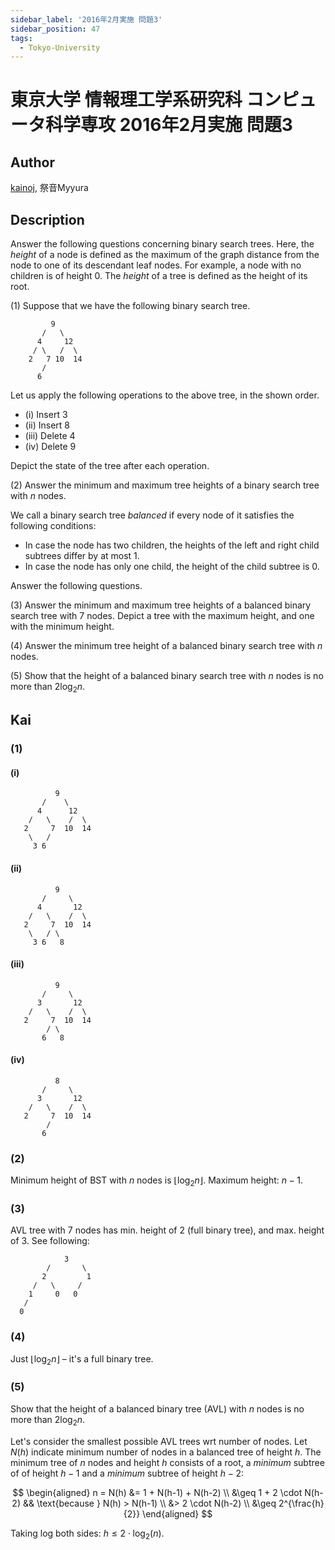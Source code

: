 ```yaml
---
sidebar_label: '2016年2月実施 問題3'
sidebar_position: 47
tags:
  - Tokyo-University
---
```

# 東京大学 情報理工学系研究科 コンピュータ科学専攻 2016年2月実施 問題3

## **Author**
[kainoj](https://github.com/kainoj/utokyo-cs), 祭音Myyura

## **Description**
Answer the following questions concerning binary search trees. Here, the *height* of a node is defined as the maximum of the graph distance from the node to one of its descendant leaf nodes. For example, a node with no children is of height 0. The *height* of a tree is defined as the height of its root.

(1) Suppose that we have the following binary search tree.

```text
         9
       /   \
      4     12
     / \   /  \
    2   7 10  14
       /
      6
```

Let us apply the following operations to the above tree, in the shown order.

- (i) Insert 3
- (ii) Insert 8
- (iii) Delete 4
- (iv) Delete 9

Depict the state of the tree after each operation.

(2) Answer the minimum and maximum tree heights of a binary search tree with $n$ nodes.

We call a binary search tree *balanced* if every node of it satisfies the following conditions:

- In case the node has two children, the heights of the left and right child subtrees differ by at most $1$.
- In case the node has only one child, the height of the child subtree is $0$.

Answer the following questions.

(3) Answer the minimum and maximum tree heights of a balanced binary search tree with $7$ nodes. Depict a tree with the maximum height, and one with the minimum height.

(4) Answer the minimum tree height of a balanced binary search tree with $n$ nodes.

(5) Show that the height of a balanced binary search tree with $n$ nodes is no more than $2\log_2 n$.

## **Kai**
### (1)
#### (i)
```text
          9
       /    \
      4      12
    /   \    /  \
   2     7  10  14
    \   /
     3 6
```

#### (ii)
```text
          9
       /     \
      4       12
    /   \    /  \
   2     7  10  14
    \   / \
     3 6   8
```

#### (iii)
```text
          9
       /     \
      3       12
    /   \    /  \
   2     7  10  14
        / \
       6   8
```

#### (iv)
```text
          8
       /     \
      3       12
    /   \    /  \
   2     7  10  14
        /
       6   
```

### (2)
Minimum height of BST with $n$ nodes is $\lfloor \log_2n\rfloor$.
Maximum height: $n-1$.

### (3)
AVL tree with $7$ nodes has min. height of $2$ (full binary tree), and max. height of $3$. See following:

```text
            3
        /       \
       2         1
     /   \     /
    1     0   0
   /
  0
```

### (4)
Just $\lfloor \log_2n\rfloor$ – it's a full binary tree.

### (5)
Show that the height of a balanced binary tree (AVL) with $n$ nodes is no more than $2\log_2n$.

Let's consider the smallest possible AVL trees wrt number of nodes.
Let $N(h)$ indicate minimum number of nodes in a balanced tree of height $h$.
The minimum tree of $n$ nodes and height $h$ consists of a root, a *minimum* subtree of of height $h-1$ and a *minimum* subtree of height $h-2$:

$$
\begin{aligned}
    n = N(h) &= 1 + N(h-1) + N(h-2) \\
            &\geq 1 + 2 \cdot N(h-2) && \text{because } N(h) > N(h-1) \\ 
            &> 2 \cdot N(h-2) \\
            &\geq 2^{\frac{h}{2}}
\end{aligned}
$$

Taking log both sides: $h \leq 2\cdot \log_2(n)$.
